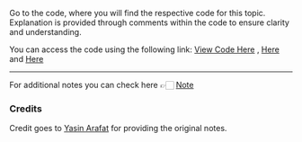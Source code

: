 Go to the code, where you will find the respective code for this topic. Explanation is provided through comments within the code to ensure clarity and understanding.

You can access the code using the following link:
[View Code Here](https://github.com/AbuTaher003/Machine-Learning-ML-/blob/main/Code/38_1_random-sample-imputation.ipynb) ,
[Here](https://github.com/AbuTaher003/Machine-Learning-ML-/blob/main/Code/38_2_Missing_indicator.ipynb) and
[Here](https://github.com/AbuTaher003/Machine-Learning-ML-/blob/main/Code/38_3_automatically-select-imputer-parameters.ipynb)

---
For additional notes you can check here 👉🏻 [Note](https://drive.google.com/file/d/1hf2THYDAiYI3ZBzWwIZc5p1lNT4UVIxK/view)

### Credits

Credit goes to [Yasin Arafat](https://github.com/yasin-arafat-05) for providing the original notes.
